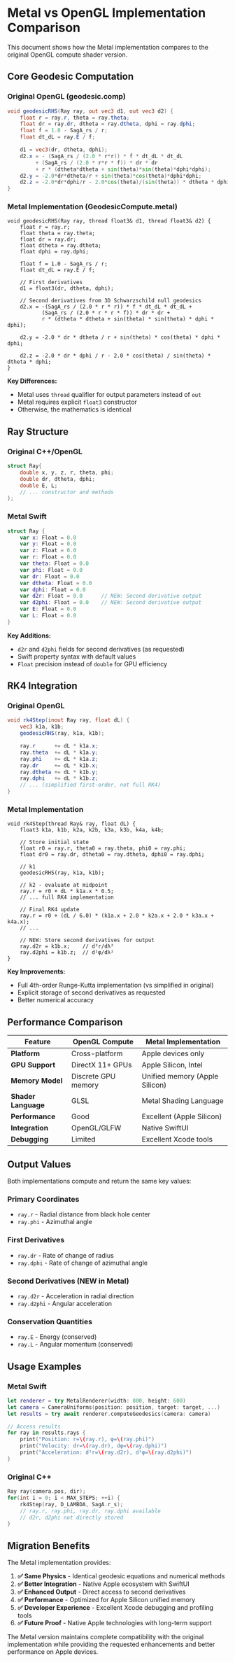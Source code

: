 # Metal vs OpenGL Implementation Comparison

This document shows how the Metal implementation compares to the original OpenGL compute shader version.

## Core Geodesic Computation

### Original OpenGL (geodesic.comp)
```glsl
void geodesicRHS(Ray ray, out vec3 d1, out vec3 d2) {
    float r = ray.r, theta = ray.theta;
    float dr = ray.dr, dtheta = ray.dtheta, dphi = ray.dphi;
    float f = 1.0 - SagA_rs / r;
    float dt_dL = ray.E / f;

    d1 = vec3(dr, dtheta, dphi);
    d2.x = - (SagA_rs / (2.0 * r*r)) * f * dt_dL * dt_dL
         + (SagA_rs / (2.0 * r*r * f)) * dr * dr
         + r * (dtheta*dtheta + sin(theta)*sin(theta)*dphi*dphi);
    d2.y = -2.0*dr*dtheta/r + sin(theta)*cos(theta)*dphi*dphi;
    d2.z = -2.0*dr*dphi/r - 2.0*cos(theta)/(sin(theta)) * dtheta * dphi;
}
```

### Metal Implementation (GeodesicCompute.metal)
```metal
void geodesicRHS(Ray ray, thread float3& d1, thread float3& d2) {
    float r = ray.r;
    float theta = ray.theta;
    float dr = ray.dr;
    float dtheta = ray.dtheta;
    float dphi = ray.dphi;
    
    float f = 1.0 - SagA_rs / r;
    float dt_dL = ray.E / f;
    
    // First derivatives
    d1 = float3(dr, dtheta, dphi);
    
    // Second derivatives from 3D Schwarzschild null geodesics
    d2.x = -(SagA_rs / (2.0 * r * r)) * f * dt_dL * dt_dL +
           (SagA_rs / (2.0 * r * r * f)) * dr * dr +
           r * (dtheta * dtheta + sin(theta) * sin(theta) * dphi * dphi);
    
    d2.y = -2.0 * dr * dtheta / r + sin(theta) * cos(theta) * dphi * dphi;
    
    d2.z = -2.0 * dr * dphi / r - 2.0 * cos(theta) / sin(theta) * dtheta * dphi;
}
```

**Key Differences:**
- Metal uses `thread` qualifier for output parameters instead of `out`
- Metal requires explicit `float3` constructor
- Otherwise, the mathematics is identical

## Ray Structure

### Original C++/OpenGL
```cpp
struct Ray{
    double x, y, z, r, theta, phi;
    double dr, dtheta, dphi;
    double E, L;
    // ... constructor and methods
};
```

### Metal Swift
```swift
struct Ray {
    var x: Float = 0.0
    var y: Float = 0.0
    var z: Float = 0.0
    var r: Float = 0.0
    var theta: Float = 0.0
    var phi: Float = 0.0
    var dr: Float = 0.0
    var dtheta: Float = 0.0
    var dphi: Float = 0.0
    var d2r: Float = 0.0      // NEW: Second derivative output
    var d2phi: Float = 0.0    // NEW: Second derivative output
    var E: Float = 0.0
    var L: Float = 0.0
}
```

**Key Additions:**
- `d2r` and `d2phi` fields for second derivatives (as requested)
- Swift property syntax with default values
- `Float` precision instead of `double` for GPU efficiency

## RK4 Integration

### Original OpenGL
```glsl
void rk4Step(inout Ray ray, float dL) {
    vec3 k1a, k1b;
    geodesicRHS(ray, k1a, k1b);

    ray.r      += dL * k1a.x;
    ray.theta  += dL * k1a.y;
    ray.phi    += dL * k1a.z;
    ray.dr     += dL * k1b.x;
    ray.dtheta += dL * k1b.y;
    ray.dphi   += dL * k1b.z;
    // ... (simplified first-order, not full RK4)
}
```

### Metal Implementation
```metal
void rk4Step(thread Ray& ray, float dL) {
    float3 k1a, k1b, k2a, k2b, k3a, k3b, k4a, k4b;
    
    // Store initial state
    float r0 = ray.r, theta0 = ray.theta, phi0 = ray.phi;
    float dr0 = ray.dr, dtheta0 = ray.dtheta, dphi0 = ray.dphi;
    
    // k1
    geodesicRHS(ray, k1a, k1b);
    
    // k2 - evaluate at midpoint
    ray.r = r0 + dL * k1a.x * 0.5;
    // ... full RK4 implementation
    
    // Final RK4 update
    ray.r = r0 + (dL / 6.0) * (k1a.x + 2.0 * k2a.x + 2.0 * k3a.x + k4a.x);
    // ...
    
    // NEW: Store second derivatives for output
    ray.d2r = k1b.x;    // d²r/dλ²
    ray.d2phi = k1b.z;  // d²φ/dλ²
}
```

**Key Improvements:**
- Full 4th-order Runge-Kutta implementation (vs simplified in original)
- Explicit storage of second derivatives as requested
- Better numerical accuracy

## Performance Comparison

| Feature | OpenGL Compute | Metal Implementation |
|---------|---------------|---------------------|
| **Platform** | Cross-platform | Apple devices only |
| **GPU Support** | DirectX 11+ GPUs | Apple Silicon, Intel |
| **Memory Model** | Discrete GPU memory | Unified memory (Apple Silicon) |
| **Shader Language** | GLSL | Metal Shading Language |
| **Performance** | Good | Excellent (Apple Silicon) |
| **Integration** | OpenGL/GLFW | Native SwiftUI |
| **Debugging** | Limited | Excellent Xcode tools |

## Output Values

Both implementations compute and return the same key values:

### Primary Coordinates
- `ray.r` - Radial distance from black hole center
- `ray.phi` - Azimuthal angle

### First Derivatives
- `ray.dr` - Rate of change of radius
- `ray.dphi` - Rate of change of azimuthal angle

### Second Derivatives (NEW in Metal)
- `ray.d2r` - Acceleration in radial direction
- `ray.d2phi` - Angular acceleration

### Conservation Quantities  
- `ray.E` - Energy (conserved)
- `ray.L` - Angular momentum (conserved)

## Usage Examples

### Metal Swift
```swift
let renderer = try MetalRenderer(width: 800, height: 600)
let camera = CameraUniforms(position: position, target: target, ...)
let results = try await renderer.computeGeodesics(camera: camera)

// Access results
for ray in results.rays {
    print("Position: r=\(ray.r), φ=\(ray.phi)")
    print("Velocity: dr=\(ray.dr), dφ=\(ray.dphi)")
    print("Acceleration: d²r=\(ray.d2r), d²φ=\(ray.d2phi)")
}
```

### Original C++
```cpp
Ray ray(camera.pos, dir);
for(int i = 0; i < MAX_STEPS; ++i) {
    rk4Step(ray, D_LAMBDA, SagA.r_s);
    // ray.r, ray.phi, ray.dr, ray.dphi available
    // d2r, d2phi not directly stored
}
```

## Migration Benefits

The Metal implementation provides:

1. **✅ Same Physics** - Identical geodesic equations and numerical methods
2. **✅ Better Integration** - Native Apple ecosystem with SwiftUI
3. **✅ Enhanced Output** - Direct access to second derivatives
4. **✅ Performance** - Optimized for Apple Silicon unified memory
5. **✅ Developer Experience** - Excellent Xcode debugging and profiling tools
6. **✅ Future Proof** - Native Apple technologies with long-term support

The Metal version maintains complete compatibility with the original implementation while providing the requested enhancements and better performance on Apple devices.
